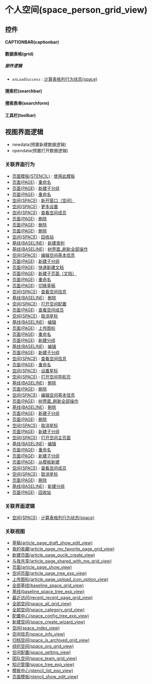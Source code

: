 # 个人空间(space_person_grid_view)  <!-- {docsify-ignore-all} -->



## 控件
#### CAPTIONBAR(captionbar)
#### 数据表格(grid)

##### 部件逻辑
* `onLoadSuccess` : [计算表格列行为状态(space)](module/Wiki/space/uilogic/calc_column_action_state)
#### 搜索栏(searchbar)
#### 搜索表单(searchform)
#### 工具栏(toolbar)

## 视图界面逻辑
  * newdata(预置新建数据逻辑)
  * opendata(预置打开数据逻辑)


### 关联界面行为
  * [页面模板(STENCIL)](module/Wiki/stencil) : [使用此模板](module/Wiki/stencil#界面行为)
  * [页面(PAGE)](module/Wiki/article_page) : [重命名](module/Wiki/article_page#界面行为)
  * [页面(PAGE)](module/Wiki/article_page) : [新建子分组](module/Wiki/article_page#界面行为)
  * [页面(PAGE)](module/Wiki/article_page) : [重命名](module/Wiki/article_page#界面行为)
  * [空间(SPACE)](module/Wiki/space) : [新开窗口（空间）](module/Wiki/space#界面行为)
  * [空间(SPACE)](module/Wiki/space) : [更多设置](module/Wiki/space#界面行为)
  * [空间(SPACE)](module/Wiki/space) : [查看空间成员](module/Wiki/space#界面行为)
  * [页面(PAGE)](module/Wiki/article_page) : [删除](module/Wiki/article_page#界面行为)
  * [页面(PAGE)](module/Wiki/article_page) : [删除](module/Wiki/article_page#界面行为)
  * [页面(PAGE)](module/Wiki/article_page) : [删除](module/Wiki/article_page#界面行为)
  * [空间(SPACE)](module/Wiki/space) : [回收站](module/Wiki/space#界面行为)
  * [基线(BASELINE)](module/Base/baseline) : [新建类别](module/Base/baseline#界面行为)
  * [基线(BASELINE)](module/Base/baseline) : [树界面_刷新全部操作](module/Base/baseline#界面行为)
  * [空间(SPACE)](module/Wiki/space) : [编辑空间基本信息](module/Wiki/space#界面行为)
  * [页面(PAGE)](module/Wiki/article_page) : [新建子分组](module/Wiki/article_page#界面行为)
  * [页面(PAGE)](module/Wiki/article_page) : [快速新建文档](module/Wiki/article_page#界面行为)
  * [页面(PAGE)](module/Wiki/article_page) : [新建子页面（文档）](module/Wiki/article_page#界面行为)
  * [页面(PAGE)](module/Wiki/article_page) : [重命名](module/Wiki/article_page#界面行为)
  * [页面(PAGE)](module/Wiki/article_page) : [切换草稿](module/Wiki/article_page#界面行为)
  * [空间(SPACE)](module/Wiki/space) : [查看空间信息](module/Wiki/space#界面行为)
  * [基线(BASELINE)](module/Base/baseline) : [删除](module/Base/baseline#界面行为)
  * [空间(SPACE)](module/Wiki/space) : [打开空间配置](module/Wiki/space#界面行为)
  * [页面(PAGE)](module/Wiki/article_page) : [查看空间成员](module/Wiki/article_page#界面行为)
  * [空间(SPACE)](module/Wiki/space) : [取消星标](module/Wiki/space#界面行为)
  * [基线(BASELINE)](module/Base/baseline) : [编辑](module/Base/baseline#界面行为)
  * [页面(PAGE)](module/Wiki/article_page) : [上传图标](module/Wiki/article_page#界面行为)
  * [页面(PAGE)](module/Wiki/article_page) : [重命名](module/Wiki/article_page#界面行为)
  * [页面(PAGE)](module/Wiki/article_page) : [新建分组](module/Wiki/article_page#界面行为)
  * [基线(BASELINE)](module/Base/baseline) : [编辑](module/Base/baseline#界面行为)
  * [页面(PAGE)](module/Wiki/article_page) : [新建子分组](module/Wiki/article_page#界面行为)
  * [空间(SPACE)](module/Wiki/space) : [查看空间信息](module/Wiki/space#界面行为)
  * [页面(PAGE)](module/Wiki/article_page) : [重命名](module/Wiki/article_page#界面行为)
  * [空间(SPACE)](module/Wiki/space) : [设置星标](module/Wiki/space#界面行为)
  * [空间(SPACE)](module/Wiki/space) : [打开空间导航页](module/Wiki/space#界面行为)
  * [基线(BASELINE)](module/Base/baseline) : [删除](module/Base/baseline#界面行为)
  * [页面(PAGE)](module/Wiki/article_page) : [删除](module/Wiki/article_page#界面行为)
  * [空间(SPACE)](module/Wiki/space) : [编辑空间基本信息](module/Wiki/space#界面行为)
  * [页面(PAGE)](module/Wiki/article_page) : [树界面_刷新全部操作](module/Wiki/article_page#界面行为)
  * [基线(BASELINE)](module/Base/baseline) : [删除](module/Base/baseline#界面行为)
  * [页面(PAGE)](module/Wiki/article_page) : [新建子分组](module/Wiki/article_page#界面行为)
  * [页面(PAGE)](module/Wiki/article_page) : [删除](module/Wiki/article_page#界面行为)
  * [空间(SPACE)](module/Wiki/space) : [取消星标](module/Wiki/space#界面行为)
  * [页面(PAGE)](module/Wiki/article_page) : [新建子分组](module/Wiki/article_page#界面行为)
  * [空间(SPACE)](module/Wiki/space) : [打开空间主页面](module/Wiki/space#界面行为)
  * [基线(BASELINE)](module/Base/baseline) : [编辑](module/Base/baseline#界面行为)
  * [页面(PAGE)](module/Wiki/article_page) : [重命名](module/Wiki/article_page#界面行为)
  * [页面(PAGE)](module/Wiki/article_page) : [新建子分组](module/Wiki/article_page#界面行为)
  * [页面(PAGE)](module/Wiki/article_page) : [从模板新建](module/Wiki/article_page#界面行为)
  * [空间(SPACE)](module/Wiki/space) : [查看空间成员](module/Wiki/space#界面行为)
  * [空间(SPACE)](module/Wiki/space) : [取消星标](module/Wiki/space#界面行为)
  * [页面(PAGE)](module/Wiki/article_page) : [删除](module/Wiki/article_page#界面行为)
  * [基线(BASELINE)](module/Base/baseline) : [新建分组](module/Base/baseline#界面行为)
  * [页面(PAGE)](module/Wiki/article_page) : [回收站](module/Wiki/article_page#界面行为)

### 关联界面逻辑
  * [空间(SPACE)](module/Wiki/space) : [计算表格列行为状态(space)](module/Wiki/space/uilogic/calc_column_action_state)

### 关联视图
  * [草稿(article_page_draft_show_edit_view)](app/view/article_page_draft_show_edit_view)
  * [我的收藏(article_page_my_favorite_page_grid_view)](app/view/article_page_my_favorite_page_grid_view)
  * [新建页面(article_page_qucik_create_view)](app/view/article_page_qucik_create_view)
  * [与我共享(article_page_shared_with_me_grid_view)](app/view/article_page_shared_with_me_grid_view)
  * [页面(article_page_show_view)](app/view/article_page_show_view)
  * [空间页面(article_page_tree_exp_view)](app/view/article_page_tree_exp_view)
  * [上传图标(article_page_upload_icon_option_view)](app/view/article_page_upload_icon_option_view)
  * [全部基线(baseline_space_grid_view)](app/view/baseline_space_grid_view)
  * [基线(baseline_space_tree_exp_view)](app/view/baseline_space_tree_exp_view)
  * [最近访问(recent_recent_page_grid_view)](app/view/recent_recent_page_grid_view)
  * [全部空间(space_all_grid_view)](app/view/space_all_grid_view)
  * [全部空间(space_category_grid_view)](app/view/space_category_grid_view)
  * [配置中心(space_config_tree_exp_view)](app/view/space_config_tree_exp_view)
  * [新建空间(space_create_wizard_view)](app/view/space_create_wizard_view)
  * [空间(space_index_view)](app/view/space_index_view)
  * [空间信息(space_info_view)](app/view/space_info_view)
  * [归档空间(space_is_archived_grid_view)](app/view/space_is_archived_grid_view)
  * [组织空间(space_org_grid_view)](app/view/space_org_grid_view)
  * [空间配置(space_setting_view)](app/view/space_setting_view)
  * [团队空间(space_team_grid_view)](app/view/space_team_grid_view)
  * [知识管理(space_tree_exp_view)](app/view/space_tree_exp_view)
  * [模板中心(stencil_list_exp_view)](app/view/stencil_list_exp_view)
  * [页面模板(stencil_show_edit_view)](app/view/stencil_show_edit_view)

<script>
 const { createApp } = Vue
  createApp({
    data() {
      return {

      }
    }
  }).use(ElementPlus).mount('#app')
</script>